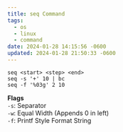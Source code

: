 ```yaml
---
title: seq Command
tags:
  - os
  - linux
  - command
date: 2024-01-28 14:15:56 -0600
updated: 2024-01-28 21:50:33 -0600
---
```


````shell
seq <start> <step> <end>
seq -s '+' 10 | bc
seq -f '%03g' 2 10
````

**Flags**  
`-s`: Separator  
`-w`: Equal Width (Appends 0 in left)  
`-f`: Printf Style Format String
